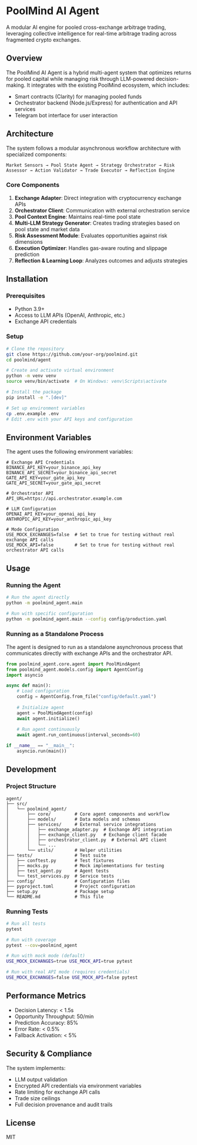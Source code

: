 # PoolMind AI Agent

A modular AI engine for pooled cross-exchange arbitrage trading, leveraging collective intelligence for real-time arbitrage trading across fragmented crypto exchanges.

## Overview

The PoolMind AI Agent is a hybrid multi-agent system that optimizes returns for pooled capital while managing risk through LLM-powered decision-making. It integrates with the existing PoolMind ecosystem, which includes:

- Smart contracts (Clarity) for managing pooled funds
- Orchestrator backend (Node.js/Express) for authentication and API services
- Telegram bot interface for user interaction

## Architecture

The system follows a modular asynchronous workflow architecture with specialized components:

```
Market Sensors → Pool State Agent → Strategy Orchestrator → Risk Assessor → Action Validator → Trade Executor → Reflection Engine
```

### Core Components

1. **Exchange Adapter**: Direct integration with cryptocurrency exchange APIs
2. **Orchestrator Client**: Communication with external orchestration service
3. **Pool Context Engine**: Maintains real-time pool state
4. **Multi-LLM Strategy Generator**: Creates trading strategies based on pool state and market data
5. **Risk Assessment Module**: Evaluates opportunities against risk dimensions
6. **Execution Optimizer**: Handles gas-aware routing and slippage prediction
7. **Reflection & Learning Loop**: Analyzes outcomes and adjusts strategies

## Installation

### Prerequisites

- Python 3.9+
- Access to LLM APIs (OpenAI, Anthropic, etc.)
- Exchange API credentials

### Setup

```bash
# Clone the repository
git clone https://github.com/your-org/poolmind.git
cd poolmind/agent

# Create and activate virtual environment
python -m venv venv
source venv/bin/activate  # On Windows: venv\Scripts\activate

# Install the package
pip install -e ".[dev]"

# Set up environment variables
cp .env.example .env
# Edit .env with your API keys and configuration
```

## Environment Variables

The agent uses the following environment variables:

```
# Exchange API Credentials
BINANCE_API_KEY=your_binance_api_key
BINANCE_API_SECRET=your_binance_api_secret
GATE_API_KEY=your_gate_api_key
GATE_API_SECRET=your_gate_api_secret

# Orchestrator API
API_URL=https://api.orchestrator.example.com

# LLM Configuration
OPENAI_API_KEY=your_openai_api_key
ANTHROPIC_API_KEY=your_anthropic_api_key

# Mode Configuration
USE_MOCK_EXCHANGES=false  # Set to true for testing without real exchange API calls
USE_MOCK_API=false        # Set to true for testing without real orchestrator API calls
```

## Usage

### Running the Agent

```bash
# Run the agent directly
python -m poolmind_agent.main

# Run with specific configuration
python -m poolmind_agent.main --config config/production.yaml
```

### Running as a Standalone Process

The agent is designed to run as a standalone asynchronous process that communicates directly with exchange APIs and the orchestrator API.

```python
from poolmind_agent.core.agent import PoolMindAgent
from poolmind_agent.models.config import AgentConfig
import asyncio

async def main():
    # Load configuration
    config = AgentConfig.from_file("config/default.yaml")
    
    # Initialize agent
    agent = PoolMindAgent(config)
    await agent.initialize()
    
    # Run agent continuously
    await agent.run_continuous(interval_seconds=60)

if __name__ == "__main__":
    asyncio.run(main())
```

## Development

### Project Structure

```
agent/
├── src/
│   └── poolmind_agent/
│       ├── core/         # Core agent components and workflow
│       ├── models/       # Data models and schemas
│       ├── services/     # External service integrations
│       │   ├── exchange_adapter.py  # Exchange API integration
│       │   ├── exchange_client.py   # Exchange client facade
│       │   ├── orchestrator_client.py  # External API client
│       │   └── ...
│       └── utils/        # Helper utilities
├── tests/                # Test suite
│   ├── conftest.py       # Test fixtures
│   ├── mocks.py          # Mock implementations for testing
│   ├── test_agent.py     # Agent tests
│   └── test_services.py  # Service tests
├── config/               # Configuration files
├── pyproject.toml        # Project configuration
├── setup.py              # Package setup
└── README.md             # This file
```

### Running Tests

```bash
# Run all tests
pytest

# Run with coverage
pytest --cov=poolmind_agent

# Run with mock mode (default)
USE_MOCK_EXCHANGES=true USE_MOCK_API=true pytest

# Run with real API mode (requires credentials)
USE_MOCK_EXCHANGES=false USE_MOCK_API=false pytest
```

## Performance Metrics

- Decision Latency: < 1.5s
- Opportunity Throughput: 50/min
- Prediction Accuracy: 85%
- Error Rate: < 0.5%
- Fallback Activation: < 5%

## Security & Compliance

The system implements:
- LLM output validation
- Encrypted API credentials via environment variables
- Rate limiting for exchange API calls
- Trade size ceilings
- Full decision provenance and audit trails

## License

MIT
